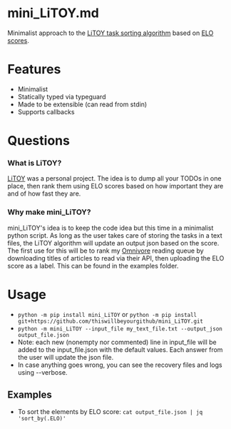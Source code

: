 # mini_LiTOY.md
Minimalist approach to the [LiTOY task sorting algorithm](https://github.com/thiswillbeyourgithub/LiTOY-aka-List-that-Outlives-You) based on [ELO scores](https://en.wikipedia.org/wiki/Elo_rating_system).

# Features
* Minimalist
* Statically typed via typeguard
* Made to be extensible (can read from stdin)
* Supports callbacks

# Questions

### What is LiTOY?
[LiTOY](https://github.com/thiswillbeyourgithub/LiTOY-aka-List-that-Outlives-You) was a personal project. The idea is to dump all your TODOs in one place, then rank them using ELO scores based on how important they are and of how fast they are.

### Why make mini_LiTOY?
mini_LiTOY's idea is to keep the code idea but this time in a minimalist python script. As long as the user takes care of storing the tasks in a text files, the LiTOY algorithm will update an output json based on the score. The first use for this will be to rank my [Omnivore](https://github.com/omnivore-app/omnivore) reading queue by downloading titles of articles to read via their API, then uploading the ELO score as a label. This can be found in the examples folder.

# Usage
* `python -m pip install mini_LiTOY` or `python -m pip install git+https://github.com/thiswillbeyourgithub/mini_LiTOY.git`
* `python -m mini_LiTOY --input_file my_text_file.txt --output_json output_file.json`
* Note: each new (nonempty nor commented) line in input_file will be added to the input_file.json with the default values. Each answer from the user will update the json file.
* In case anything goes wrong, you can see the recovery files and logs using --verbose.

## Examples
* To sort the elements by ELO score: `cat output_file.json | jq 'sort_by(.ELO)'`
